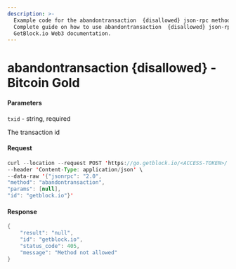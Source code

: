 ```yaml
---
description: >-
  Example code for the abandontransaction  {disallowed} json-rpc method.
  Сomplete guide on how to use abandontransaction  {disallowed} json-rpc in
  GetBlock.io Web3 documentation.
---
```


# abandontransaction {disallowed} - Bitcoin Gold

#### Parameters

`txid` - string, required

The transaction id

#### Request

```java
curl --location --request POST 'https://go.getblock.io/<ACCESS-TOKEN>/' \
--header 'Content-Type: application/json' \
--data-raw '{"jsonrpc": "2.0",
"method": "abandontransaction",
"params": [null],
"id": "getblock.io"}'
```

#### Response

```java
{
    "result": "null",
    "id": "getblock.io",
    "status_code": 405,
    "message": "Method not allowed"
}
```
